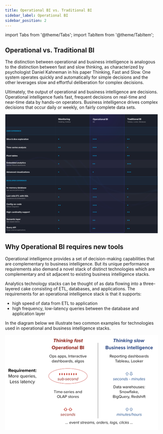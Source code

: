 ```yaml
---
title: Operational BI vs. Traditional BI
sidebar_label: Operational BI   
sidebar_position: 2
---
```


import Tabs from '@theme/Tabs';
import TabItem from '@theme/TabItem';

## Operational vs. Traditional BI

The distinction between operational and business intelligence is analogous to the distinction between fast and slow thinking, as characterized by psychologist Daniel Kahneman in his paper Thinking, Fast and Slow. One system operates quickly and automatically for simple decisions and the other leverages slow and effortful deliberation for complex decisions. 

Ultimately, the output of operational and business intelligence are decisions. Operational intelligence fuels fast, frequent decisions on real-time and near-time data by hands-on operators. Business intelligence drives complex decisions that occur daily or weekly, on fairly complete data sets. 

![operationalcomparison](../../static/img/concepts/operational/comparison.png)


## Why Operational BI requires new tools

Operational intelligence provides a set of decision-making capabilities that are complementary to business intelligence.  But its unique performance requirements also demand a novel stack of distinct technologies which are complementary and sit adjacent to existing business intelligence stacks.

Analytics technology stacks can be thought of as data flowing into a three-layered cake consisting of ETL, databases, and applications.  The requirements for an operational intelligence stack is that it supports:

- high speed of data from ETL to application
- high frequency, low-latency queries between the database and application layer

In the diagram below we illustrate two common examples for technologies used in operational and business intelligence stacks.

![operationalbi](../../static/img/concepts/operational/operational.png)
